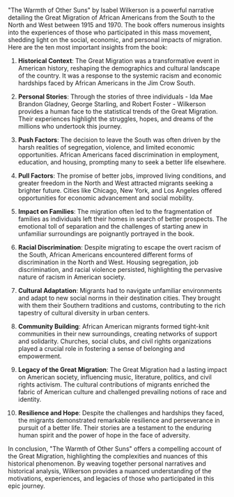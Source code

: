 "The Warmth of Other Suns" by Isabel Wilkerson is a powerful narrative detailing the Great Migration of African Americans from the South to the North and West between 1915 and 1970. The book offers numerous insights into the experiences of those who participated in this mass movement, shedding light on the social, economic, and personal impacts of migration. Here are the ten most important insights from the book:

1. **Historical Context**: The Great Migration was a transformative event in American history, reshaping the demographics and cultural landscape of the country. It was a response to the systemic racism and economic hardships faced by African Americans in the Jim Crow South.

2. **Personal Stories**: Through the stories of three individuals - Ida Mae Brandon Gladney, George Starling, and Robert Foster - Wilkerson provides a human face to the statistical trends of the Great Migration. Their experiences highlight the struggles, hopes, and dreams of the millions who undertook this journey.

3. **Push Factors**: The decision to leave the South was often driven by the harsh realities of segregation, violence, and limited economic opportunities. African Americans faced discrimination in employment, education, and housing, prompting many to seek a better life elsewhere.

4. **Pull Factors**: The promise of better jobs, improved living conditions, and greater freedom in the North and West attracted migrants seeking a brighter future. Cities like Chicago, New York, and Los Angeles offered opportunities for economic advancement and social mobility.

5. **Impact on Families**: The migration often led to the fragmentation of families as individuals left their homes in search of better prospects. The emotional toll of separation and the challenges of starting anew in unfamiliar surroundings are poignantly portrayed in the book.

6. **Racial Discrimination**: Despite migrating to escape the overt racism of the South, African Americans encountered different forms of discrimination in the North and West. Housing segregation, job discrimination, and racial violence persisted, highlighting the pervasive nature of racism in American society.

7. **Cultural Adaptation**: Migrants had to navigate unfamiliar environments and adapt to new social norms in their destination cities. They brought with them their Southern traditions and customs, contributing to the rich tapestry of cultural diversity in urban centers.

8. **Community Building**: African American migrants formed tight-knit communities in their new surroundings, creating networks of support and solidarity. Churches, social clubs, and civil rights organizations played a crucial role in fostering a sense of belonging and empowerment.

9. **Legacy of the Great Migration**: The Great Migration had a lasting impact on American society, influencing music, literature, politics, and civil rights activism. The cultural contributions of migrants enriched the fabric of American culture and challenged prevailing notions of race and identity.

10. **Resilience and Hope**: Despite the challenges and hardships they faced, the migrants demonstrated remarkable resilience and perseverance in pursuit of a better life. Their stories are a testament to the enduring human spirit and the power of hope in the face of adversity.

In conclusion, "The Warmth of Other Suns" offers a compelling account of the Great Migration, highlighting the complexities and nuances of this historical phenomenon. By weaving together personal narratives and historical analysis, Wilkerson provides a nuanced understanding of the motivations, experiences, and legacies of those who participated in this epic journey.